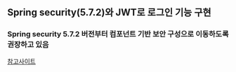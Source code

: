## Spring security(5.7.2)와 JWT로 로그인 기능 구현
### Spring security 5.7.2 버전부터 컴포넌트 기반 보안 구성으로 이동하도록 권장하고 있음
[참고사이트](https://www.codejava.net/frameworks/spring-boot/fix-websecurityconfigureradapter-deprecated)
